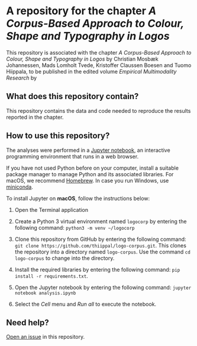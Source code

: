 # A repository for the chapter *A Corpus-Based Approach to Colour, Shape and Typography in Logos*

This repository is associated with the chapter *A Corpus-Based Approach to Colour, Shape and Typography in Logos* by Christian Mosbæk Johannessen, Mads Lomholt Tvede, Kristoffer Claussen Boesen and Tuomo Hiippala, to be published in the edited volume *Empirical Multimodality Research* by 

## What does this repository contain?

This repository contains the data and code needed to reproduce the results reported in the chapter.

## How to use this repository?

The analyses were performed in a [Jupyter notebook](https://jupyter.org/), an interactive programming environment that runs in a web browser.

If you have not used Python before on your computer, install a suitable package manager to manage Python and its associated libraries. For macOS, we recommend [Homebrew](https://docs.brew.sh/Installation). In case you run Windows, use [miniconda](https://docs.conda.io/projects/conda/en/latest/user-guide/install/). 

To install Jupyter on **macOS**, follow the instructions below:

  1. Open the Terminal application 
  
  2. Create a Python 3 virtual environment named `logocorp` by entering the following command: `python3 -m venv ~/logocorp`
  
  3. Clone this repository from GitHub by entering the following command: `git clone https://github.com/thiippal/logo-corpus.git`. This clones the repository into a directory named `logo-corpus`. Use the command `cd logo-corpus` to change into the directory.
  
  4. Install the required libraries by entering the following command: `pip install -r requirements.txt`.
  
  5. Open the Jupyter notebook by entering the following command: `jupyter notebook analysis.ipynb`
  
  6. Select the *Cell* menu and *Run all* to execute the notebook.
  
## Need help?

[Open an issue](https://github.com/thiippal/logo-corpus/issues/new/choose) in this repository.
